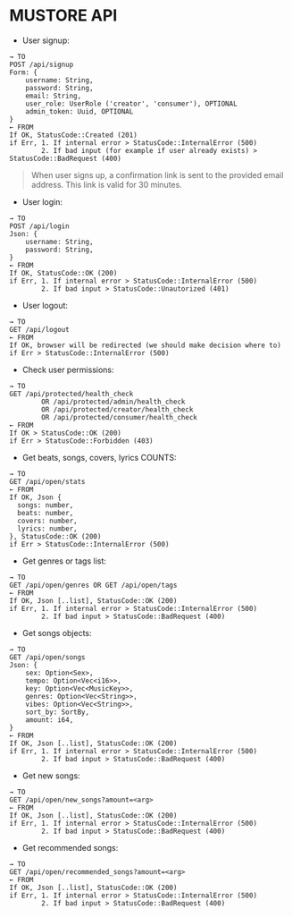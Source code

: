 # MUSTORE API

- User signup:
```
→ TO
POST /api/signup
Form: {
    username: String,
    password: String,
    email: String,
    user_role: UserRole ('creator', 'consumer'), OPTIONAL
    admin_token: Uuid, OPTIONAL
}
← FROM
If OK, StatusCode::Created (201)
if Err, 1. If internal error > StatusCode::InternalError (500)
        2. If bad input (for example if user already exists) > StatusCode::BadRequest (400) 
```
> When user signs up, a confirmation link is sent to the provided email address. This link is valid for 30 minutes. 

- User login:
```
→ TO
POST /api/login
Json: {
    username: String,
    password: String,
}
← FROM
If OK, StatusCode::OK (200)
if Err, 1. If internal error > StatusCode::InternalError (500)
        2. If bad input > StatusCode::Unautorized (401) 
```

- User logout:
```
→ TO
GET /api/logout
← FROM
If OK, browser will be redirected (we should make decision where to)
if Err > StatusCode::InternalError (500)
```

- Check user permissions:
```
→ TO
GET /api/protected/health_check
        OR /api/protected/admin/health_check
        OR /api/protected/creator/health_check
        OR /api/protected/consumer/health_check
← FROM
If OK > StatusCode::OK (200)
if Err > StatusCode::Forbidden (403)
```

- Get beats, songs, covers, lyrics COUNTS:
```
→ TO
GET /api/open/stats
← FROM
If OK, Json {
  songs: number,
  beats: number,
  covers: number,
  lyrics: number,
}, StatusCode::OK (200)
if Err > StatusCode::InternalError (500)
```

- Get genres or tags list:
```
→ TO
GET /api/open/genres OR GET /api/open/tags
← FROM
If OK, Json [..list], StatusCode::OK (200)
if Err, 1. If internal error > StatusCode::InternalError (500)
        2. If bad input > StatusCode::BadRequest (400) 
```

- Get songs objects:
```
→ TO
GET /api/open/songs
Json: {
    sex: Option<Sex>,
    tempo: Option<Vec<i16>>,
    key: Option<Vec<MusicKey>>,
    genres: Option<Vec<String>>,
    vibes: Option<Vec<String>>,
    sort_by: SortBy,
    amount: i64,
}
← FROM
If OK, Json [..list], StatusCode::OK (200)
if Err, 1. If internal error > StatusCode::InternalError (500)
        2. If bad input > StatusCode::BadRequest (400) 
```

- Get new songs:
```
→ TO
GET /api/open/new_songs?amount=<arg>
← FROM
If OK, Json [..list], StatusCode::OK (200)
if Err, 1. If internal error > StatusCode::InternalError (500)
        2. If bad input > StatusCode::BadRequest (400) 
```
- Get recommended songs:
```
→ TO
GET /api/open/recommended_songs?amount=<arg>
← FROM
If OK, Json [..list], StatusCode::OK (200)
if Err, 1. If internal error > StatusCode::InternalError (500)
        2. If bad input > StatusCode::BadRequest (400) 
```


